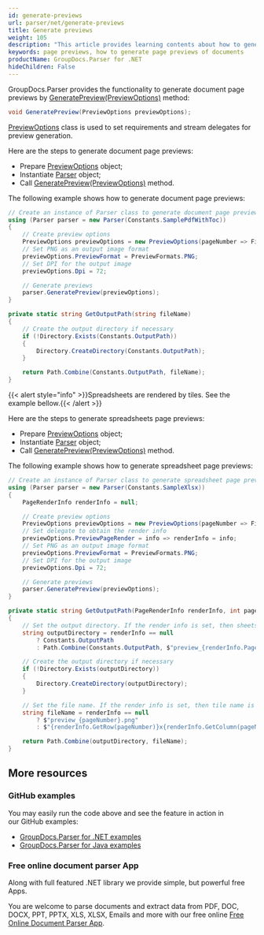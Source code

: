 ```yaml
---
id: generate-previews
url: parser/net/generate-previews
title: Generate previews
weight: 105
description: "This article provides learning contents about how to generate page previews of documents in .NET using GroupDocs.Parser API"
keywords: page previews, how to generate page previews of documents
productName: GroupDocs.Parser for .NET
hideChildren: False
---
```

GroupDocs.Parser provides the functionality to generate document page previews by [GeneratePreview(PreviewOptions)](https://reference.groupdocs.com/parser/net/groupdocs.parser/parser/methods/generatepreview) method:

```csharp
void GeneratePreview(PreviewOptions previewOptions);
```

[PreviewOptions](https://reference.groupdocs.com/parser/net/groupdocs.parser.options/previewoptions) class is used to set requirements and stream delegates for preview generation.

Here are the steps to generate document page previews:

* Prepare [PreviewOptions](https://reference.groupdocs.com/parser/net/groupdocs.parser.options/previewoptions) object;
* Instantiate [Parser](https://reference.groupdocs.com/net/parser/groupdocs.parser/parser) object;
* Call [GeneratePreview(PreviewOptions)](https://reference.groupdocs.com/parser/net/groupdocs.parser/parser/methods/generatepreview) method.

The following example shows how to generate document page previews:

```csharp
// Create an instance of Parser class to generate document page previews
using (Parser parser = new Parser(Constants.SamplePdfWithToc))
{
    // Create preview options
    PreviewOptions previewOptions = new PreviewOptions(pageNumber => File.Create(GetOutputPath($"preview_{pageNumber}.png")));
    // Set PNG as an output image format
    previewOptions.PreviewFormat = PreviewFormats.PNG;
    // Set DPI for the output image
    previewOptions.Dpi = 72;

    // Generate previews
    parser.GeneratePreview(previewOptions);
}            

private static string GetOutputPath(string fileName)
{
    // Create the output directory if necessary
    if (!Directory.Exists(Constants.OutputPath))
    {
        Directory.CreateDirectory(Constants.OutputPath);
    }

    return Path.Combine(Constants.OutputPath, fileName);
}
```

{{< alert style="info" >}}Spreadsheets are rendered by tiles. See the example bellow.{{< /alert >}}

Here are the steps to generate spreadsheets page previews:

* Prepare [PreviewOptions](https://reference.groupdocs.com/parser/net/groupdocs.parser.options/previewoptions) object;
* Instantiate [Parser](https://reference.groupdocs.com/net/parser/groupdocs.parser/parser) object;
* Call [GeneratePreview(PreviewOptions)](https://reference.groupdocs.com/parser/net/groupdocs.parser/parser/methods/generatepreview) method.

The following example shows how to generate spreadsheet page previews:

```csharp
// Create an instance of Parser class to generate spreadsheet page previews
using (Parser parser = new Parser(Constants.SampleXlsx))
{
    PageRenderInfo renderInfo = null;

    // Create preview options
    PreviewOptions previewOptions = new PreviewOptions(pageNumber => File.Create(GetOutputPath(renderInfo, pageNumber)));
    // Set delegate to obtain the render info
    previewOptions.PreviewPageRender = info => renderInfo = info;
    // Set PNG as an output image format
    previewOptions.PreviewFormat = PreviewFormats.PNG;
    // Set DPI for the output image
    previewOptions.Dpi = 72;

    // Generate previews
    parser.GeneratePreview(previewOptions);
}

private static string GetOutputPath(PageRenderInfo renderInfo, int pageNumber)
{
    // Set the output directory. If the render info is set, then sheets are rendered on its own directory
    string outputDirectory = renderInfo == null 
        ? Constants.OutputPath 
        : Path.Combine(Constants.OutputPath, $"preview_{renderInfo.PageNumber}");

    // Create the output directory if necessary
    if (!Directory.Exists(outputDirectory))
    {
        Directory.CreateDirectory(outputDirectory);
    }

    // Set the file name. If the render info is set, then tile name is {Row}x{Column}.png
    string fileName = renderInfo == null
        ? $"preview_{pageNumber}.png"
        : $"{renderInfo.GetRow(pageNumber)}x{renderInfo.GetColumn(pageNumber)}.png";

    return Path.Combine(outputDirectory, fileName);
}
```

## More resources

### GitHub examples

You may easily run the code above and see the feature in action in our GitHub examples:

*   [GroupDocs.Parser for .NET examples](https://github.com/groupdocs-parser/GroupDocs.Parser-for-.NET)    
*   [GroupDocs.Parser for Java examples](https://github.com/groupdocs-parser/GroupDocs.Parser-for-Java)    

### Free online document parser App

Along with full featured .NET library we provide simple, but powerful free Apps.

You are welcome to parse documents and extract data from PDF, DOC, DOCX, PPT, PPTX, XLS, XLSX, Emails and more with our free online [Free Online Document Parser App](https://products.groupdocs.app/parser).